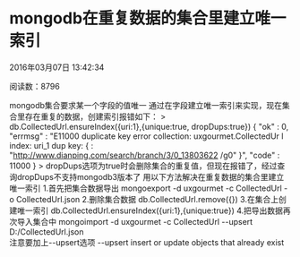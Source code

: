 # mongodb在重复数据的集合里建立唯一索引

2016年03月07日 13:42:34

阅读数：8796

mongodb集合要求某一个字段的值唯一
通过在字段建立唯一索引来实现，现在集合里存在重复的数据，创建索引报错如下：
\> db.CollectedUrl.ensureIndex({uri:1},{unique:true, dropDups:true})
{
        "ok" : 0,
        "errmsg" : "E11000 duplicate key error collection: uxgourmet.CollectedUr
l index: uri_1 dup key: { : \"http://www.dianping.com/search/branch/3/0_13803622
/g0\" }",
        "code" : 11000
}
\>
dropDups选项为true时会删除集合的重复值，但现在报错了，经过查询dropDups不支持mongodb3版本了
用以下方法解决在重复数据的集合里建立唯一索引
1.首先把集合数据导出
mongoexport -d uxgourmet -c CollectedUrl -o CollectedUrl.json 
2.删除集合数据
db.CollectedUrl.remove({})
3.在集合上创建唯一索引
db.CollectedUrl.ensureIndex({uri:1},{unique:true})
4.把导出数据再次导入集合中
mongoimport -d uxgourmet -c CollectedUrl --upsert D:/CollectedUrl.json   
注意要加上--upsert选项
--upsert   insert or update objects that already exist